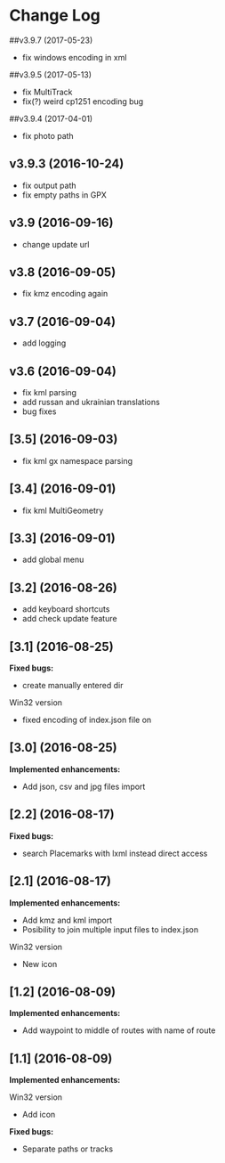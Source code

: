 # Change Log
##v3.9.7 (2017-05-23)

- fix windows encoding in xml

##v3.9.5 (2017-05-13)

- fix MultiTrack
- fix(?) weird cp1251 encoding bug

##v3.9.4 (2017-04-01)

- fix photo path

## v3.9.3 (2016-10-24)

- fix output path
- fix empty paths in GPX

## v3.9 (2016-09-16)

- change update url

## v3.8 (2016-09-05)

- fix kmz encoding again

## v3.7 (2016-09-04)

- add logging

## v3.6 (2016-09-04)

- fix kml parsing
- add russan and ukrainian translations
- bug fixes

## [3.5] (2016-09-03)

- fix kml gx namespace parsing

## [3.4] (2016-09-01)

- fix kml MultiGeometry

## [3.3] (2016-09-01)

- add global menu

## [3.2] (2016-08-26)

- add keyboard shortcuts
- add check update feature

## [3.1] (2016-08-25)

**Fixed bugs:**

- create manually entered dir

Win32 version
- fixed encoding of index.json file on

## [3.0] (2016-08-25)

**Implemented enhancements:**

- Add json, csv and jpg files import

## [2.2] (2016-08-17)
**Fixed bugs:**

- search Placemarks with lxml instead direct access

## [2.1] (2016-08-17)

**Implemented enhancements:**

- Add kmz and kml import
- Posibility to join multiple input files to index.json

Win32 version
- New icon


## [1.2] (2016-08-09)

**Implemented enhancements:**

- Add waypoint to middle of routes with name of route

## [1.1] (2016-08-09)

**Implemented enhancements:**

Win32 version
- Add icon

**Fixed bugs:**

- Separate paths or tracks
